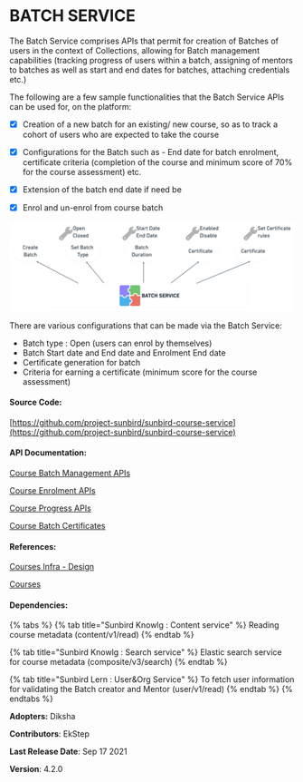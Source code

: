 # BATCH SERVICE

The Batch Service comprises APIs that permit for creation of Batches of users in the context of Collections, allowing for Batch management capabilities (tracking progress of users within a batch, assigning of mentors to batches as well as start and end dates for batches, attaching credentials etc.)



The following are a few sample functionalities that the Batch Service APIs can be used for, on the platform:

* [x] Creation of a new batch for an existing/ new course, so as to track a cohort of users who are expected to take the course
* [x] Configurations for the Batch such as - End date for batch enrolment, certificate criteria (completion of the course and minimum score of 70% for the course assessment) etc.
* [x] Extension of the batch end date if need be
* [x] Enrol and un-enrol from course batch



![](<../../.gitbook/assets/image (2).png>)

There are various configurations that can be made via the Batch Service:

* Batch type : Open (users can enrol by themselves)&#x20;
* Batch Start date and End date and Enrolment End date
* Certificate generation for batch&#x20;
* Criteria for earning a certificate (minimum score for the course assessment)



#### Source Code:

[https://github.com/project-sunbird/sunbird-course-service](https://github.com/project-sunbird/sunbird-course-service)

#### API Documentation:

[Course Batch Management APIs](http://docs.sunbird.org/latest/apis/coursebatchmanapi/)

[Course Enrolment APIs](http://docs.sunbird.org/latest/apis/courseenrolmentapi/)

[Course Progress APIs](http://docs.sunbird.org/latest/apis/courseprogressapi/)

[Course Batch Certificates](http://docs.sunbird.org/latest/apis/coursebatchcertificateapi/)

#### References:

[Courses Infra - Design](https://project-sunbird.atlassian.net/wiki/spaces/SBDES/pages/1493041222)

[Courses](https://project-sunbird.atlassian.net/wiki/spaces/SBDES/pages/632553473)

#### Dependencies:

{% tabs %}
{% tab title="Sunbird Knowlg : Content service" %}
Reading course metadata (content/v1/read)
{% endtab %}

{% tab title="Sunbird Knowlg : Search service" %}
Elastic search service for course metadata (composite/v3/search)
{% endtab %}

{% tab title="Sunbird Lern : User&Org Service" %}
To fetch user information for validating the Batch creator and Mentor (user/v1/read)
{% endtab %}
{% endtabs %}

**Adopters:** Diksha

**Contributors**: EkStep

**Last Release Date**: Sep 17 2021

**Version**: 4.2.0
